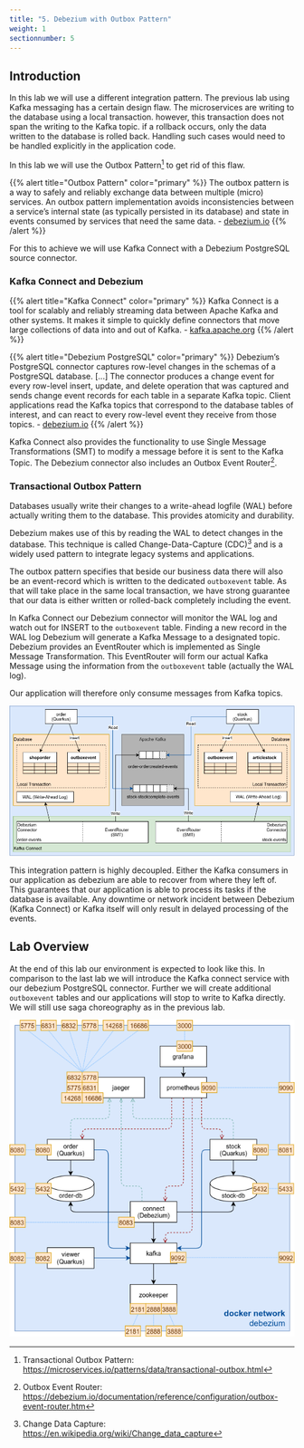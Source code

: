 ```yaml
---
title: "5. Debezium with Outbox Pattern"
weight: 1
sectionnumber: 5
---
```


## Introduction

In this lab we will use a different integration pattern. The previous lab using Kafka messaging has a certain design flaw. The microservices are writing to the database using a local transaction. however, this transaction does not span the writing to the Kafka topic. if a rollback occurs, only the data written to the database is rolled back. Handling such cases would need to be handled explicitly in the application code.

In this lab we will use the Outbox Pattern[^1] to get rid of this flaw.

{{% alert title="Outbox Pattern" color="primary" %}} The outbox pattern is a way to safely and reliably exchange data between multiple (micro) services. An outbox pattern implementation avoids inconsistencies between a service’s internal state (as typically persisted in its database) and state in events consumed by services that need the same data. - [debezium.io](https://debezium.io/documentation/reference/configuration/outbox-event-router.html) {{% /alert %}}

For this to achieve we will use Kafka Connect with a Debezium PostgreSQL source connector.


### Kafka Connect and Debezium

{{% alert title="Kafka Connect" color="primary" %}} Kafka Connect is a tool for scalably and reliably streaming data between Apache Kafka and other systems. It makes it simple to quickly define connectors that move large collections of data into and out of Kafka. - [kafka.apache.org](https://kafka.apache.org/documentation/#connect) {{% /alert %}}


{{% alert title="Debezium PostgreSQL" color="primary" %}} Debezium’s PostgreSQL connector captures row-level changes in the schemas of a PostgreSQL database. [...] The connector produces a change event for every row-level insert, update, and delete operation that was captured and sends change event records for each table in a separate Kafka topic. Client applications read the Kafka topics that correspond to the database tables of interest, and can react to every row-level event they receive from those topics. - [debezium.io](https://debezium.io/documentation/reference/connectors/postgresql.html) {{% /alert %}}

Kafka Connect also provides the functionality to use Single Message Transformations (SMT) to modify a message before it is sent to the Kafka Topic. The Debezium connector also includes an Outbox Event Router[^2].


### Transactional Outbox Pattern

Databases usually write their changes to a write-ahead logfile (WAL) before actually writing them to the database. This provides atomicity and durability.

Debezium makes use of this by reading the WAL to detect changes in the database. This technique is called Change-Data-Capture (CDC)[^3] and is a widely used pattern to integrate legacy systems and applications.

The outbox pattern specifies that beside our business data there will also be an event-record which is written to the dedicated `outboxevent` table. As that will take place in the same local transaction, we have strong guarantee that our data is either written or rolled-back completely including the event.

In Kafka Connect our Debezium connector will monitor the WAL log and watch out for INSERT to the `outboxevent` table. Finding a new record in the WAL log Debezium will generate a Kafka Message to a designated topic. Debezium provides an EventRouter which is implemented as Single Message Transformation. This EventRouter will form our actual Kafka Message using the information from the `outboxevent` table (actually the WAL log).

Our application will therefore only consume messages from Kafka topics.

![Environment](outbox-pattern.png)

This integration pattern is highly decoupled. Either the Kafka consumers in our application as debezium are able to recover from where they left of. This guarantees that our application is able to process its tasks if the database is available. Any downtime or network incident between Debezium (Kafka Connect) or Kafka itself will only result in delayed processing of the events.


## Lab Overview

At the end of this lab our environment is expected to look like this. In comparison to the last lab we will introduce the Kafka connect service with our debezium PostgreSQL connector. Further we will create additional `outboxevent` tables and our applications will stop to write to Kafka directly. We will still use saga choreography as in the previous lab.

![Environment](debezium.png)


[^1]: Transactional Outbox Pattern: https://microservices.io/patterns/data/transactional-outbox.html
[^2]: Outbox Event Router: https://debezium.io/documentation/reference/configuration/outbox-event-router.htm
[^3]: Change Data Capture: https://en.wikipedia.org/wiki/Change_data_capture
